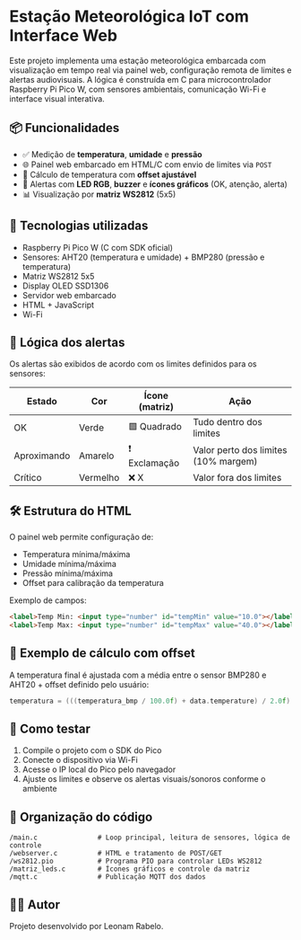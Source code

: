 
# Estação Meteorológica IoT com Interface Web

Este projeto implementa uma estação meteorológica embarcada com visualização em tempo real via painel web, configuração remota de limites e alertas audiovisuais. A lógica é construída em C para microcontrolador Raspberry Pi Pico W, com sensores ambientais, comunicação Wi-Fi e interface visual interativa.

## 📦 Funcionalidades

- ✅ Medição de **temperatura**, **umidade** e **pressão**
- 🌐 Painel web embarcado em HTML/C com envio de limites via `POST`
- 🧠 Cálculo de temperatura com **offset ajustável**
- 🔔 Alertas com **LED RGB**, **buzzer** e **ícones gráficos** (OK, atenção, alerta)
- 📊 Visualização por **matriz WS2812** (5x5)

## 🚀 Tecnologias utilizadas

- Raspberry Pi Pico W (C com SDK oficial)
- Sensores: AHT20 (temperatura e umidade) + BMP280 (pressão e temperatura)
- Matriz WS2812 5x5
- Display OLED SSD1306
- Servidor web embarcado
- HTML + JavaScript
- Wi-Fi

## 📐 Lógica dos alertas

Os alertas são exibidos de acordo com os limites definidos para os sensores:

| Estado        | Cor     | Ícone (matriz) | Ação                                    |
|---------------|---------|----------------|------------------------------------------|
| OK            | Verde   | 🟩 Quadrado     | Tudo dentro dos limites                  |
| Aproximando   | Amarelo | ❗ Exclamação   | Valor perto dos limites (10% margem)     |
| Crítico       | Vermelho| ❌ X            | Valor fora dos limites                   |

## 🛠️ Estrutura do HTML

O painel web permite configuração de:

- Temperatura mínima/máxima
- Umidade mínima/máxima
- Pressão mínima/máxima
- Offset para calibração da temperatura

Exemplo de campos:
```html
<label>Temp Min: <input type="number" id="tempMin" value="10.0"></label>
<label>Temp Max: <input type="number" id="tempMax" value="40.0"></label>
```

## 🔧 Exemplo de cálculo com offset

A temperatura final é ajustada com a média entre o sensor BMP280 e AHT20 + offset definido pelo usuário:
```c
temperatura = (((temperatura_bmp / 100.0f) + data.temperature) / 2.0f) + offSet_temp;
```

## 🧪 Como testar

1. Compile o projeto com o SDK do Pico
2. Conecte o dispositivo via Wi-Fi
3. Acesse o IP local do Pico pelo navegador
4. Ajuste os limites e observe os alertas visuais/sonoros conforme o ambiente

## 📁 Organização do código

```
/main.c               # Loop principal, leitura de sensores, lógica de controle
/webserver.c          # HTML e tratamento de POST/GET
/ws2812.pio           # Programa PIO para controlar LEDs WS2812
/matriz_leds.c        # Ícones gráficos e controle da matriz
/mqtt.c               # Publicação MQTT dos dados
```

## 👨‍💻 Autor

Projeto desenvolvido por Leonam Rabelo.
